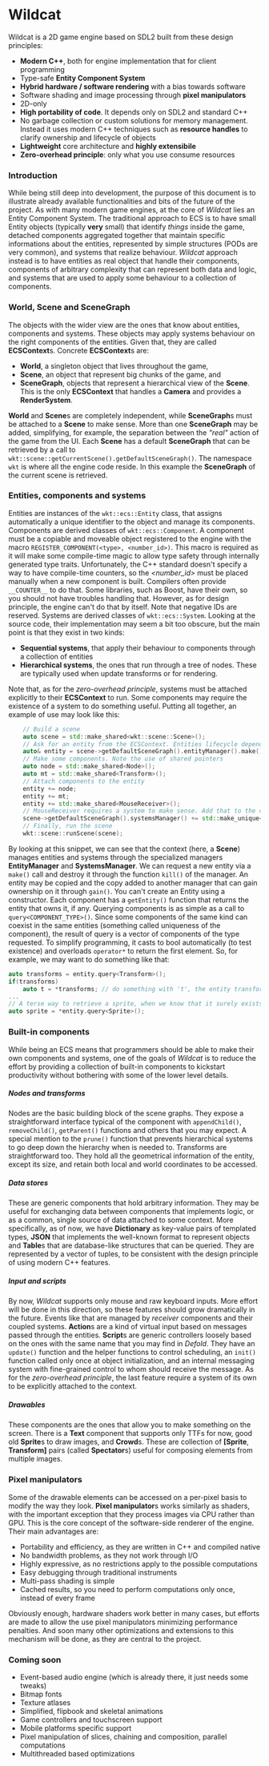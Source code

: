 # Wildcat
Wildcat is a 2D game engine based on SDL2 built from these design principles:
* **Modern C++**, both for engine implementation that for client programming
* Type-safe **Entity Component System**
* **Hybrid hardware / software rendering** with a bias towards software
* Software shading and image processing through **pixel manipulators**
* 2D-only
* **High portability of code**. It depends only on SDL2 and standard C++
* No garbage collection or custom solutions for memory management. Instead it uses modern C++ techniques such as **resource handles** to clarify ownership and lifecycle of objects
* **Lightweight** core architecture and **highly extensibile**
* **Zero-overhead principle**: only what you use consume resources

### Introduction
While being still deep into development, the purpose of this document is to illustrate already available functionalities and bits of the future of the project.
As with many modern game engines, at the core of *Wildcat* lies an Entity Component System. The traditional approach to ECS is to have small Entity objects (typically **very** small) that identify *things* inside the game, detached components aggregated together that maintain specific informations about the entities, represented by simple structures (PODs are very common), and systems that realize behaviour.
*Wildcat* approach instead is to have entities as real object that handle their components, components of arbitrary complexity that can represent both data and logic, and systems that are used to apply some behaviour to a collection of components.
### World, Scene and SceneGraph
The objects with the wider view are the ones that know about entities, components and systems. These objects may apply systems behaviour on the right components of the entities. Given that, they are called **ECSContext**s.
Concrete **ECSContext**s are:
* **World**, a singleton object that lives throughout the game, 
* **Scene**, an object that represent big chunks of the game, and
* **SceneGraph**, objects that represent a hierarchical view of the **Scene**. This is the only **ECSContext** that handles a **Camera** and provides a **RenderSystem**.

**World** and **Scene**s are completely independent, while **SceneGraph**s must be attached to a **Scene** to make sense. More than one **SceneGraph** may be added, simplifying, for example, the separation between the *"real"* action of the game from the UI. Each **Scene** has a default **SceneGraph** that can be retrieved by a call to ```wkt::scene::getCurrentScene().getDefaultSceneGraph()```.
The namespace ```wkt``` is where all the engine code reside. In this example the **SceneGraph** of the current scene is retrieved.
### Entities, components and systems
Entities are instances of the ```wkt::ecs::Entity``` class, that assigns automatically a unique identifier to the object and manage its components. Components are derived classes of ```wkt::ecs::Component```. A component must be a copiable and moveable object registered to the engine with the macro ```REGISTER_COMPONENT(<type>, <number_id>)```. This macro is required as it will make some compile-time magic to allow type safety through internally generated type traits. Unfortunately, the C++ standard doesn't specify a way to have compile-time counters, so the *<number_id>* must be placed manually when a new component is built. Compilers often provide ```__COUNTER__``` to do that. Some libraries, such as Boost, have their own, so you should not have troubles handling that. However, as for design principle, the engine can't do that by itself. 
Note that negative IDs are reserved.
Systems are derived classes of ```wkt::ecs::System```. Looking at the source code, their implementation may seem a bit too obscure, but the main point is that they exist in two kinds:
* **Sequential systems**, that apply their behaviour to components through a collection of entities
* **Hierarchical systems**, the ones that run through a tree of nodes. These are typically used when update transforms or for rendering.

Note that, as for the *zero-overhead principle*, systems must be attached explicitly to their **ECSContext** to run. Some components may require the existence of a system to do something useful.
Putting all together, an example of use may look like this:
```c++
    // Build a scene
    auto scene = std::make_shared<wkt::scene::Scene>();
    // Ask for an entity from the ECSContext. Entities lifecycle depend always from the EntityManager of the context.
    auto& entity = scene->getDefaultSceneGraph().entityManager().make();
    // Make some components. Note the use of shared pointers
    auto node = std::make_shared<Node>();
    auto mt = std::make_shared<Transform>();
    // Attach components to the entity
    entity += node;
    entity += mt;
    entity += std::make_shared<MouseReceiver>();
    // MouseReceiver requires a system to make sense. Add that to the context.
    scene->getDefaultSceneGraph().systemsManager() += std::make_unique<wkt::systems::MouseReceiverSystem>();
    // Finally, run the scene
    wkt::scene::runScene(scene);
```
By looking at this snippet, we can see that the context (here, a **Scene**) manages entities and systems through the specialized managers **EntityManager** and **SystemsManager**. We can request a new entity via a ```make()``` call and destroy it through the function ```kill()``` of the manager. An entity may be copied and the copy added to another manager that can gain ownership on it through ```gain()```. You can't create an Entity using a constructor.
Each component has a ```getEntity()``` function that returns the entity that owns it, if any. Querying components is as simple as a call to ```query<COMPONENT_TYPE>()```. Since some components of the same kind can coexist in the same entities (something called uniqueness of the component), the result of query is a vector of components of the type requested. To simplify programming, it casts to bool automatically (to test existence) and overloads ```operator*``` to return the first element.
So, for example, we may want to do something like that:
```c++
auto transforms = entity.query<Transform>();
if(transforms)
    auto t = *transforms; // do something with 't', the entity transform
...
// A terse way to retrieve a sprite, when we know that it surely exists
auto sprite = *entity.query<Sprite>();
```
### Built-in components
While being an ECS means that programmers should be able to make their own components and systems, one of the goals of *Wildcat* is to reduce the effort by providing a collection of built-in components to kickstart productivity without bothering with some of the lower level details.
##### Nodes and transforms
Nodes are the basic building block of the scene graphs. They expose a straightforward interface typical of the component with ```appendChild()```, ```removeChild()```, ```getParent()``` functions and others that you may expect. A special mention to the ```prune()``` function that prevents hierarchical systems to go deep down the hierarchy when is needed to.
Transforms are straightforward too. They hold all the geometrical information of the entity, except its size, and retain both local and world coordinates to be accessed.
##### Data stores
These are generic components that hold arbitrary information. They may be useful for exchanging data between components that implements logic, or as a common, single source of data attached to some context.
More specifically, as of now, we have **Dictionary** as key-value pairs of templated types, **JSON** that implements the well-known format to represent objects and **Table**s that are database-like structures that can be queried. They are represented by a vector of tuples, to be consistent with the design principle of using modern C++ features.
##### Input and scripts
By now, *Wildcat* supports only mouse and raw keyboard inputs. More effort will be done in this direction, so these features should grow dramatically in the future. Events like that are managed by *receiver* components and their coupled systems. **Action**s are a kind of virtual input based on messages passed through the entities.
**Script**s are generic controllers loosely based on the ones with the same name that you may find in *Defold*. They have an ```update()``` function and the helper functions to control scheduling, an ```init()``` function called only once at object initialization, and an internal messaging system with fine-grained control to whom should receive the message. As for the *zero-overhead principle*, the last feature require a system of its own to be explicitly attached to the context.
##### Drawables
These components are the ones that allow you to make something on the screen. There is a **Text** component that supports only TTFs for now, good old **Sprite**s to draw images, and **Crowd**s. These are collection of **[Sprite**, **Transform]** pairs (called **Spectator**s) useful for composing elements from multiple images.
### Pixel manipulators
Some of the drawable elements can be accessed on a per-pixel basis to modify the way they look. **Pixel manipulator**s works similarly as shaders, with the important exception that they process images via CPU rather than GPU. This is the core concept of the software-side renderer of the engine. Their main advantages are:
* Portability and efficiency, as they are written in C++ and compiled native
* No bandwidth problems, as they not work through I/O
* Highly expressive, as no restrictions apply to the possible computations
* Easy debugging through traditional instruments
* Multi-pass shading is simple
* Cached results, so you need to perform computations only once, instead of every frame

Obviously enough, hardware shaders work better in many cases, but efforts are made to allow the use pixel manipulators minimizing performance penalties. And soon many other optimizations and extensions to this mechanism will be done, as they are central to the project.
### Coming soon
* Event-based audio engine (which is already there, it just needs some tweaks)
* Bitmap fonts
* Texture atlases
* Simplified, flipbook and skeletal animations
* Game controllers and touchscreen support
* Mobile platforms specific support
* Pixel manipulation of slices, chaining and composition, parallel computations
* Multithreaded based optimizations
